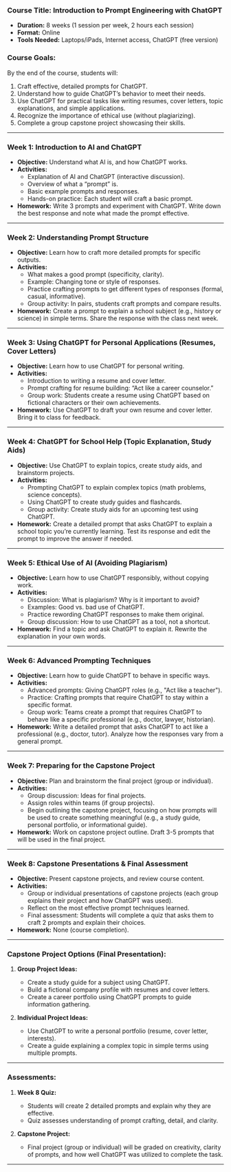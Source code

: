 ### **Course Title: Introduction to Prompt Engineering with ChatGPT**  
- **Duration:** 8 weeks (1 session per week, 2 hours each session)  
- **Format:** Online  
- **Tools Needed:** Laptops/iPads, Internet access, ChatGPT (free version)

### **Course Goals:**
By the end of the course, students will:
1. Craft effective, detailed prompts for ChatGPT.
2. Understand how to guide ChatGPT’s behavior to meet their needs.
3. Use ChatGPT for practical tasks like writing resumes, cover letters, topic explanations, and simple applications.
4. Recognize the importance of ethical use (without plagiarizing).
5. Complete a group capstone project showcasing their skills.

---

### **Week 1: Introduction to AI and ChatGPT**
- **Objective:** Understand what AI is, and how ChatGPT works.
- **Activities:**
  - Explanation of AI and ChatGPT (interactive discussion).
  - Overview of what a “prompt” is.
  - Basic example prompts and responses.
  - Hands-on practice: Each student will craft a basic prompt.
- **Homework:** Write 3 prompts and experiment with ChatGPT. Write down the best response and note what made the prompt effective.

---

### **Week 2: Understanding Prompt Structure**
- **Objective:** Learn how to craft more detailed prompts for specific outputs.
- **Activities:**
  - What makes a good prompt (specificity, clarity).
  - Example: Changing tone or style of responses.
  - Practice crafting prompts to get different types of responses (formal, casual, informative).
  - Group activity: In pairs, students craft prompts and compare results.
- **Homework:** Create a prompt to explain a school subject (e.g., history or science) in simple terms. Share the response with the class next week.

---

### **Week 3: Using ChatGPT for Personal Applications (Resumes, Cover Letters)**
- **Objective:** Learn how to use ChatGPT for personal writing.
- **Activities:**
  - Introduction to writing a resume and cover letter.
  - Prompt crafting for resume building: “Act like a career counselor.”
  - Group work: Students create a resume using ChatGPT based on fictional characters or their own achievements.
- **Homework:** Use ChatGPT to draft your own resume and cover letter. Bring it to class for feedback.

---

### **Week 4: ChatGPT for School Help (Topic Explanation, Study Aids)**
- **Objective:** Use ChatGPT to explain topics, create study aids, and brainstorm projects.
- **Activities:**
  - Prompting ChatGPT to explain complex topics (math problems, science concepts).
  - Using ChatGPT to create study guides and flashcards.
  - Group activity: Create study aids for an upcoming test using ChatGPT.
- **Homework:** Create a detailed prompt that asks ChatGPT to explain a school topic you’re currently learning. Test its response and edit the prompt to improve the answer if needed.

---

### **Week 5: Ethical Use of AI (Avoiding Plagiarism)**
- **Objective:** Learn how to use ChatGPT responsibly, without copying work.
- **Activities:**
  - Discussion: What is plagiarism? Why is it important to avoid?
  - Examples: Good vs. bad use of ChatGPT.
  - Practice rewording ChatGPT responses to make them original.
  - Group discussion: How to use ChatGPT as a tool, not a shortcut.
- **Homework:** Find a topic and ask ChatGPT to explain it. Rewrite the explanation in your own words.

---

### **Week 6: Advanced Prompting Techniques**
- **Objective:** Learn how to guide ChatGPT to behave in specific ways.
- **Activities:**
  - Advanced prompts: Giving ChatGPT roles (e.g., "Act like a teacher").
  - Practice: Crafting prompts that require ChatGPT to stay within a specific format.
  - Group work: Teams create a prompt that requires ChatGPT to behave like a specific professional (e.g., doctor, lawyer, historian).
- **Homework:** Write a detailed prompt that asks ChatGPT to act like a professional (e.g., doctor, tutor). Analyze how the responses vary from a general prompt.

---

### **Week 7: Preparing for the Capstone Project**
- **Objective:** Plan and brainstorm the final project (group or individual).
- **Activities:**
  - Group discussion: Ideas for final projects.
  - Assign roles within teams (if group projects).
  - Begin outlining the capstone project, focusing on how prompts will be used to create something meaningful (e.g., a study guide, personal portfolio, or informational guide).
- **Homework:** Work on capstone project outline. Draft 3-5 prompts that will be used in the final project.

---

### **Week 8: Capstone Presentations & Final Assessment**
- **Objective:** Present capstone projects, and review course content.
- **Activities:**
  - Group or individual presentations of capstone projects (each group explains their project and how ChatGPT was used).
  - Reflect on the most effective prompt techniques learned.
  - Final assessment: Students will complete a quiz that asks them to craft 2 prompts and explain their choices.
- **Homework:** None (course completion).

---

### **Capstone Project Options (Final Presentation):**
1. **Group Project Ideas:**
   - Create a study guide for a subject using ChatGPT.
   - Build a fictional company profile with resumes and cover letters.
   - Create a career portfolio using ChatGPT prompts to guide information gathering.

2. **Individual Project Ideas:**
   - Use ChatGPT to write a personal portfolio (resume, cover letter, interests).
   - Create a guide explaining a complex topic in simple terms using multiple prompts.

---

### **Assessments:**
1. **Week 8 Quiz:**
   - Students will create 2 detailed prompts and explain why they are effective.
   - Quiz assesses understanding of prompt crafting, detail, and clarity.

2. **Capstone Project:**
   - Final project (group or individual) will be graded on creativity, clarity of prompts, and how well ChatGPT was utilized to complete the task.

---
